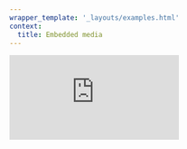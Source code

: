 ```yaml
---
wrapper_template: '_layouts/examples.html'
context:
  title: Embedded media
---
```


<div class="u-embedded-media">
  <iframe title="Title of the media object" class="u-embedded-media__element"
  src="https://www.youtube.com/embed/TShKZLeZzWE"
  frameborder="0" allowfullscreen></iframe>
</div>
